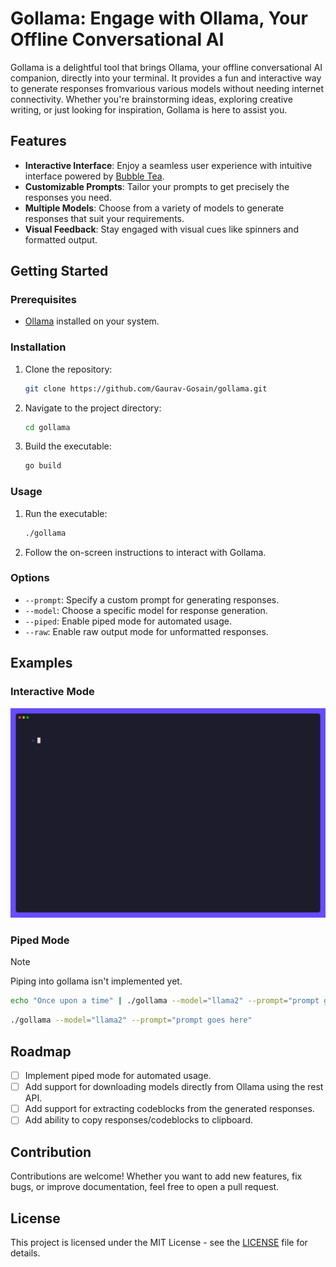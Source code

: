 # Gollama: Engage with Ollama, Your Offline Conversational AI

Gollama is a delightful tool that brings Ollama,
your offline conversational AI companion,
directly into your terminal.
It provides a fun and interactive way to generate responses fromvarious
various models without needing internet connectivity.
Whether you're brainstorming ideas, exploring creative writing,
or just looking for inspiration, Gollama is here to assist you.

## Features

- **Interactive Interface**: Enjoy a seamless user experience with
  intuitive interface powered by [Bubble Tea](https://github.com/charmbracelet/bubbletea).
- **Customizable Prompts**:
  Tailor your prompts to get precisely the responses you need.
- **Multiple Models**:
  Choose from a variety of models to generate responses that suit your requirements.
- **Visual Feedback**:
  Stay engaged with visual cues like spinners and formatted output.

## Getting Started

### Prerequisites

- [Ollama](https://ollama.com/) installed on your system.

### Installation

1. Clone the repository:

   ```bash
   git clone https://github.com/Gaurav-Gosain/gollama.git
   ```

2. Navigate to the project directory:

   ```bash
   cd gollama
   ```

3. Build the executable:

   ```bash
   go build
   ```

### Usage

1. Run the executable:

   ```bash
   ./gollama
   ```

2. Follow the on-screen instructions to interact with Gollama.

### Options

- `--prompt`: Specify a custom prompt for generating responses.
- `--model`: Choose a specific model for response generation.
- `--piped`: Enable piped mode for automated usage.
- `--raw`: Enable raw output mode for unformatted responses.

## Examples

### Interactive Mode

![Interactive Mode](demo/gollama.gif)

### Piped Mode

> [!NOTE]
> Piping into gollama isn't implemented yet.

```bash
echo "Once upon a time" | ./gollama --model="llama2" --prompt="prompt goes here" --piped
```

```bash
./gollama --model="llama2" --prompt="prompt goes here"
```

## Roadmap

- [ ] Implement piped mode for automated usage.
- [ ] Add support for downloading models directly from Ollama using the rest API.
- [ ] Add support for extracting codeblocks from the generated responses.
- [ ] Add ability to copy responses/codeblocks to clipboard.

## Contribution

Contributions are welcome! Whether you want to add new features, fix bugs,
or improve documentation, feel free to open a pull request.

## License

This project is licensed under the MIT License -
see the [LICENSE](LICENSE) file for details.
